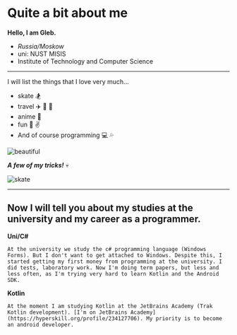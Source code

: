 # Quite a bit about me
**Hello, I am Gleb.** 

- *Russia/Moskow*
- uni: NUST MISIS
- Institute of Technology and Computer Science
___
I will list the things that I love very much...
- skate :snowboarder:
- travel :airplane: :tram: :city_sunrise:
- anime :japanese_castle: 
- fun :speak_no_evil: :v:
- And of course programming :computer: :sweat_drops:

![beautiful](https://psv4.userapi.com/c236331/u89844632/docs/d44/e809f9053eeb/photo_53529395639134294861_y.jpg?extra=6Wr_VNYXD5gzPdfgi93Ut2yLP6aahMCA1t_CVYDPZ4_bw3xcP2z_04JOgrIStlgDqAibpdCWiUMZCJtxn9erqbf9IP-Xz4Sf-v2R8P6sz9LuGC6ycw6glA1BiHM71koQKNk31migLuqhmbtHyhiajXE, "I do this every day after classes at the university")

***A few of my tricks!*** :skull:

![skate](https://psv4.userapi.com/c237031/u89844632/docs/d56/de8b91f3b95e/ca86cfe9-f0c4-429e-9e61-6dc534ea8399_1.gif?extra=vkjnPDZrFKcWQ_8rAgoi8MTtFCFQr9N5SMbuJ685nOflmhh_N0GlX0KMLFELoTbisOSQItOnNisJFWNleQQSe9PKZ57Vn7ilRFPo20XKAZ6F2luoOi_M0_INqaCG3csysixeY4--_jSlIJsVwLxQKg, "360 flip")

___
## Now I will tell you about my studies at the university and my career as a programmer.

**Uni/C#**

    At the university we study the c# programming language (Windows Forms). But I don't want to get attached to Windows. Despite this, I started getting my first money from programming at the university. I did tests, laboratory work. Now I'm doing term papers, but less and less often, as I'm trying very hard to learn Kotlin and the Android SDK.

**Kotlin**

    At the moment I am studying Kotlin at the JetBrains Academy (Trak Kotlin development). [I'm on JetBrains Academy](https://hyperskill.org/profile/234127706). My priority is to become an android developer.

